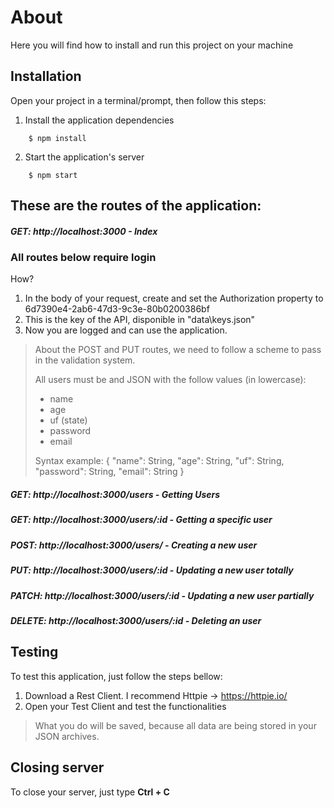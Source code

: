 # About
Here you will find how to install and run this project on your machine

## Installation
Open your project in a terminal/prompt, then follow this steps:

1. Install the application dependencies 
```
    $ npm install
```
2. Start the application's server
```    
    $ npm start
```

## These are the routes of the application:
##### GET: http://localhost:3000 - Index

### All routes below require login
How?
1. In the body of your request, create and set the Authorization property to 6d7390e4-2ab6-47d3-9c3e-80b0200386bf
2. This is the key of the API, disponible in "data\keys.json"
3. Now you are logged and can use the application.

> About the POST and PUT routes, we need to follow a scheme to pass in the validation system. 
> 
> All users must be and JSON with the follow values (in lowercase):
> - name
> - age
> - uf (state)
> - password
> - email
>
> Syntax example:
> {
  "name": String,
    "age": String,
  "uf": String,
  "password": String,
  "email": String
}

##### GET: http://localhost:3000/users - Getting Users

##### GET: http://localhost:3000/users/:id - Getting a specific user

##### POST: http://localhost:3000/users/ - Creating a new user

##### PUT: http://localhost:3000/users/:id  - Updating a new user totally

##### PATCH: http://localhost:3000/users/:id - Updating a new user partially

##### DELETE: http://localhost:3000/users/:id - Deleting an user

## Testing
To test this application, just follow the steps bellow:
1. Download a Rest Client. I recommend Httpie -> https://httpie.io/
2. Open your Test Client and test the functionalities

> What you do will be saved, because all data are being stored in your JSON archives.

## Closing server
To close your server, just type **Ctrl + C**
